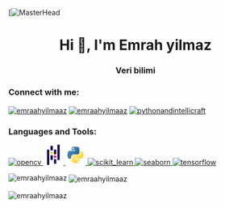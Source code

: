  [![MasterHead](https://d3srxiunz7lgh6.cloudfront.net/nhrdh8t9d2rox4ezsizzhyvm1y5l)
<h1 align="center">Hi 👋, I'm Emrah yilmaz</h1>
<h3 align="center">Veri bilimi</h3>

<h3 align="left">Connect with me:</h3>
<p align="left">
<a href="https://linkedin.com/in/emraahyilmaaz" target="blank"><img align="center" src="https://raw.githubusercontent.com/rahuldkjain/github-profile-readme-generator/master/src/images/icons/Social/linked-in-alt.svg" alt="emraahyilmaaz" height="30" width="40" /></a>
<a href="https://kaggle.com/emraahyilmaaz" target="blank"><img align="center" src="https://raw.githubusercontent.com/rahuldkjain/github-profile-readme-generator/master/src/images/icons/Social/kaggle.svg" alt="emraahyilmaaz" height="30" width="40" /></a>
<a href="https://www.youtube.com/c/pythonandintellicraft" target="blank"><img align="center" src="https://raw.githubusercontent.com/rahuldkjain/github-profile-readme-generator/master/src/images/icons/Social/youtube.svg" alt="pythonandintellicraft" height="30" width="40" /></a>
</p>

<h3 align="left">Languages and Tools:</h3>
<p align="left"> <a href="https://opencv.org/" target="_blank" rel="noreferrer"> <img src="https://www.vectorlogo.zone/logos/opencv/opencv-icon.svg" alt="opencv" width="40" height="40"/> </a> <a href="https://pandas.pydata.org/" target="_blank" rel="noreferrer"> <img src="https://raw.githubusercontent.com/devicons/devicon/2ae2a900d2f041da66e950e4d48052658d850630/icons/pandas/pandas-original.svg" alt="pandas" width="40" height="40"/> </a> <a href="https://www.python.org" target="_blank" rel="noreferrer"> <img src="https://raw.githubusercontent.com/devicons/devicon/master/icons/python/python-original.svg" alt="python" width="40" height="40"/> </a> <a href="https://scikit-learn.org/" target="_blank" rel="noreferrer"> <img src="https://upload.wikimedia.org/wikipedia/commons/0/05/Scikit_learn_logo_small.svg" alt="scikit_learn" width="40" height="40"/> </a> <a href="https://seaborn.pydata.org/" target="_blank" rel="noreferrer"> <img src="https://seaborn.pydata.org/_images/logo-mark-lightbg.svg" alt="seaborn" width="40" height="40"/> </a> <a href="https://www.tensorflow.org" target="_blank" rel="noreferrer"> <img src="https://www.vectorlogo.zone/logos/tensorflow/tensorflow-icon.svg" alt="tensorflow" width="40" height="40"/> </a> </p>

<p><img align="left" src="https://github-readme-stats.vercel.app/api/top-langs?username=emraahyilmaaz&show_icons=true&locale=en&layout=compact" alt="emraahyilmaaz" /></p>

<p>&nbsp;<img align="center" src="https://github-readme-stats.vercel.app/api?username=emraahyilmaaz&show_icons=true&locale=en" alt="emraahyilmaaz" /></p>

<p><img align="center" src="https://github-readme-streak-stats.herokuapp.com/?user=emraahyilmaaz&" alt="emraahyilmaaz" /></p>

